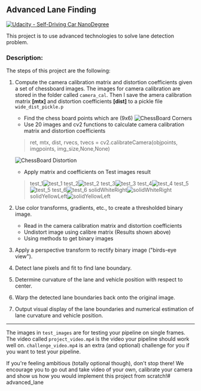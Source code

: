 ## Advanced Lane Finding
[![Udacity - Self-Driving Car NanoDegree](https://s3.amazonaws.com/udacity-sdc/github/shield-carnd.svg)](http://www.udacity.com/drive)

This project is to use advanced technologies to solve lane detection problem.

### Description:
The steps of this project are the following:  

1. Compute the camera calibration matrix and distortion coefficients given a set of chessboard images. The images for camera calibration are stored in the folder called `camera_cal`. Then I save the amera calibration matrix **[mtx]** and distortion coefficients **[dist]** to a pickle file `wide_dist_pickle.p` 
    * Find the chess board points which are (9x6)
    ![ChessBoard Corners](https://github.com/shangliy/advanced_lane/blob/master/pipline_images/find_orners.png?raw=true)
    * Use 20 images and cv2 functions to calculate camera calibration matrix and distortion coefficients
    > ret, mtx, dist, rvecs, tvecs = cv2.calibrateCamera(objpoints, imgpoints, img_size,None,None)

    ![ChessBoard Distortion](https://github.com/shangliy/advanced_lane/blob/master/pipline_images/carlibre_chessboard.png?raw=true)
    * Apply matrix and coefficients on Test images result
    > test_1![test_1](https://github.com/shangliy/advanced_lane/blob/master/pipline_images/test1_calibre_calibre.png?raw=true)
    > test_2![test_2](https://github.com/shangliy/advanced_lane/blob/master/pipline_images/test2_calibre.png?raw=true)
    > test_3![test_3](https://github.com/shangliy/advanced_lane/blob/master/pipline_images/test3_calibre.png?raw=true)
    > test_4![test_4](https://github.com/shangliy/advanced_lane/blob/master/pipline_images/test4_calibre.png?raw=true)
    > test_5![test_5](https://github.com/shangliy/advanced_lane/blob/master/pipline_images/test5_calibre.png?raw=true)
    > test_6![test_6](https://github.com/shangliy/advanced_lane/blob/master/pipline_images/test6_calibre.png?raw=true)
    > solidWhiteRight![solidWhiteRight](https://github.com/shangliy/advanced_lane/blob/master/pipline_images/solidWhiteRight_calibre.png?raw=true)
    > solidYellowLeft![solidYellowLeft](https://github.com/shangliy/advanced_lane/blob/master/pipline_images/solidYellowLeft_calibre.png?raw=true)

2. Use color transforms, gradients, etc., to create a thresholded binary image.
	* Read in the camera calibration matrix and distortion coefficients
	* Undistort image using calibre matrix (Results shown above)
	* Using methods to get binary images
  
3. Apply a perspective transform to rectify binary image ("birds-eye view"). 
4. Detect lane pixels and fit to find lane boundary.
5. Determine curvature of the lane and vehicle position with respect to center.
6. Warp the detected lane boundaries back onto the original image.
7. Output visual display of the lane boundaries and numerical estimation of lane curvature and vehicle position.

---

The images in `test_images` are for testing your pipeline on single frames.  The video called `project_video.mp4` is the video your pipeline should work well on.  `challenge_video.mp4` is an extra (and optional) challenge for you if you want to test your pipeline.

If you're feeling ambitious (totally optional though), don't stop there!  We encourage you to go out and take video of your own, calibrate your camera and show us how you would implement this project from scratch!# advanced_lane
